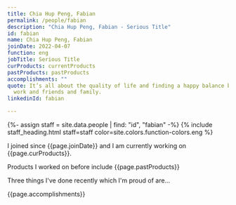 ```yaml
---
title: Chia Hup Peng, Fabian
permalink: /people/fabian
description: "Chia Hup Peng, Fabian - Serious Title"
id: fabian
name: Chia Hup Peng, Fabian
joinDate: 2022-04-07
function: eng
jobTitle: Serious Title
curProducts: currentProducts
pastProducts: pastProducts
accomplishments: ""
quote: It’s all about the quality of life and finding a happy balance between
  work and friends and family.
linkedinId: fabian

---
```


{%- assign staff = site.data.people | find: "id", "fabian" -%}
{% include staff_heading.html staff=staff color=site.colors.function-colors.eng %}

<p>I joined since {{page.joinDate}} and I am currently working on {{page.curProducts}}.</p>

<p>Products I worked on before include {{page.pastProducts}}</p>

<p>Three things I've done recently which I'm proud of are...</p>
{{page.accomplishments}}
